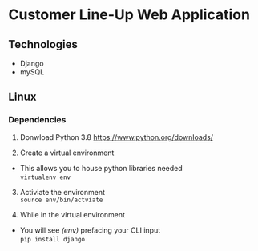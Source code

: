 # Customer Line-Up Web Application

## Technologies 
* Django
* mySQL

## Linux 
### Dependencies
1. Donwload Python 3.8 
<https://www.python.org/downloads/>

2. Create a virtual environment
* This allows you to house python libraries needed\
```virtualenv env```

3. Activiate the environment\
```source env/bin/actviate```

4. While in the virtual environment 
* You will see *(env)* prefacing your CLI input\
```pip install django```    
